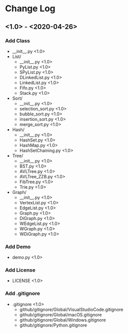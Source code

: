# Change Log

## <1.0> - <2020-04-26>

### Add Class

* \_\_init__.py <1.0>
* List/
  * \_\_init__.py <1.0>
  * PyList.py <1.0>
  * SPyList.py <1.0>
  * DLinkedList.py <1.0>
  * LinkedList.py <1.0>
  * Fifo.py <1.0>
  * Stack.py <1.0>
* Sort/
  * \_\_init__.py <1.0>
  * selection_sort.py <1.0>
  * bubble_sort.py <1.0>
  * insertion_sort.py <1.0>
  * merge_sort.py <1.0>
* Hash/
  * \_\_init__.py <1.0>
  * HashSet.py <1.0>
  * HashMap.py <1.0>
  * HashSetChaining.py <1.0>
* Tree/
  * \_\_init__.py <1.0>
  * BST.py <1.0>
  * AVLTree.py <1.0>
  * AVLTree_ZZB.py <1.0>
  * FibTree.py <1.0>
  * Trie.py <1.0>
* Graph/
  * \_\_init__.py <1.0>
  * VertexList.py <1.0>
  * EdgeList.py <1.0>
  * Graph.py <1.0>
  * DiGraph.py <1.0>
  * WEdgeList.py <1.0>
  * WGraph.py <1.0>
  * WDiGraph.py <1.0>

### Add Demo

* demo.py <1.0>

### Add License

* LICENSE <1.0>

### Add .gitignore

* .gitignore <1.0>
  * github/gitignore/Global/VisualStudioCode.gitignore
  * github/gitignore/Global/macOS.gitignore
  * github/gitignore/Global/Windows.gitignore
  * github/gitignore/Python.gitignore
